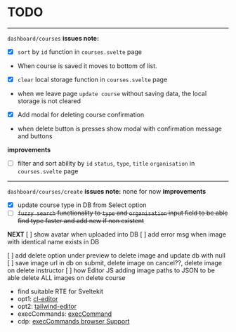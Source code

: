 # TODO

---

`dashboard/courses`
**issues note:**

- [x] `sort` by `id` function in `courses.svelte` page
- When course is saved it moves to bottom of list.

- [x] `clear` local storage function in `courses.svelte` page
- when we leave page `update course` without saving data, the local storage is not cleared

- [x] Add modal for deleting course confirmation
- when delete button is presses show modal with confirmation message and buttons

**improvements**

- [ ] filter and sort ability by `id` `status`, `type`, `title` `organisation` in `courses.svelte` page

---

`dashboard/courses/create`
**issues note:**
none for now
**improvements**

- [x] update course type in DB from Select option
- [ ] ~~`fuzzy search` functionality to `type` and `organisation` input field to be able find type faster and add new if non existent~~

**NEXT**
	[ ] show avatar when uploaded into DB 
  [ ] add error msg when image with identical name exists in DB
  <!-- [ ] add error msg when image is not uploaded
  [ ] add error msg when image is not uploaded -->
  [ ] add delete option under preview to delete image and update db with null
	[ ] save image url in db on submit, delete image on cancel??, delete image on delete instructor
	[ ] how Editor JS adding image paths to JSON to be able delete ALL images on delete course
 - find suitable RTE for Sveltekit
  - opt1: [cl-editor](https://github.com/nenadpnc/cl-editor) 
  - opt2: [tailwind-editor](https://github.com/fouita/tailwind-editor)
  - execCommands: [execCommand](https://developer.mozilla.org/en-US/docs/Web/API/Document/execCommand)
  - cdp: [execCommands browser Support](https://codepen.io/stan65/pen/OJZxYNv)

